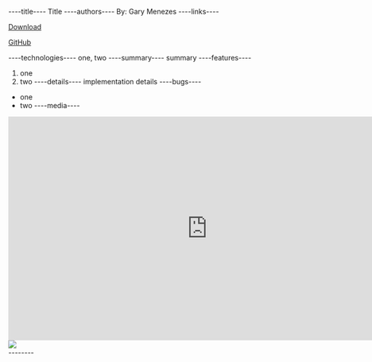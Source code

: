 ----title----
Title
----authors----
By: Gary Menezes
----links----
<a href="https://fling.seas.upenn.edu/~gmenezes/dynamic/downloads/GChess.jar" class="btn btn-large btn-success"><i class="icon-download-alt"></i><p>Download</p></a>
<a href="https://fling.seas.upenn.edu/~gmenezes/dynamic/downloads/GChess%20v1.0.zip" class="btn btn-large btn-primary"><i class="icon-github"></i><p>GitHub</p></a>
----technologies----
one, two
----summary----
summary
----features----
1. one
2. two
----details----
implementation details
----bugs----
* one
* two
----media----
<div class="project-media-element">
  <div class="yt-embed-container">
    <iframe width="800" height="450" src="http://www.youtube-nocookie.com/embed/<ID>?wmode=transparent&amp;fs=1&amp;hl=en_US&amp;rel=0&amp;controls=0" frameborder="0"></iframe>
  </div>
</div>

<div class="project-media-element"><img src="$$content_url$$PROJECT/image.png" /></div>
--------
